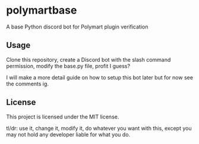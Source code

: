 # polymartbase
 A base Python discord bot for Polymart plugin verification

## Usage
 Clone this repository, create a Discord bot with the slash command permission, modify the base.py file, profit I guess?
 
 I will make a more detail guide on how to setup this bot later but for now see the comments ig.

## License
 This project is licensed under the MIT license.
 
 tl/dr: use it, change it, modify it, do whatever you want with this, except you may not hold any developer liable for what you do.
